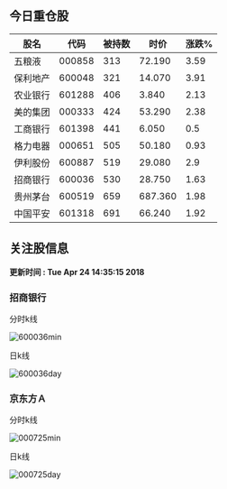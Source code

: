 
## 今日重仓股 

|股名|代码|被持数|时价|涨跌%|
|---|---|---|---|---|
|五粮液|000858|313|72.190|3.59|
|保利地产|600048|321|14.070|3.91|
|农业银行|601288|406|3.840|2.13|
|美的集团|000333|424|53.290|2.38|
|工商银行|601398|441|6.050|0.5|
|格力电器|000651|505|50.180|0.93|
|伊利股份|600887|519|29.080|2.9|
|招商银行|600036|530|28.750|1.63|
|贵州茅台|600519|659|687.360|1.98|
|中国平安|601318|691|66.240|1.92|

## 关注股信息
**更新时间 : Tue Apr 24 14:35:15 2018**
### 招商银行 
分时k线

![600036min](http://image.sinajs.cn/newchart/min/n/sh600036.gif)

日k线

![600036day](http://image.sinajs.cn/newchart/daily/n/sh600036.gif)

### 京东方Ａ 
分时k线

![000725min](http://image.sinajs.cn/newchart/min/n/sz000725.gif)

日k线

![000725day](http://image.sinajs.cn/newchart/daily/n/sz000725.gif)
